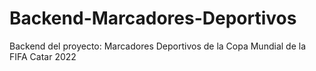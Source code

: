 # Backend-Marcadores-Deportivos
Backend del proyecto: Marcadores Deportivos de la Copa Mundial de la FIFA Catar 2022


